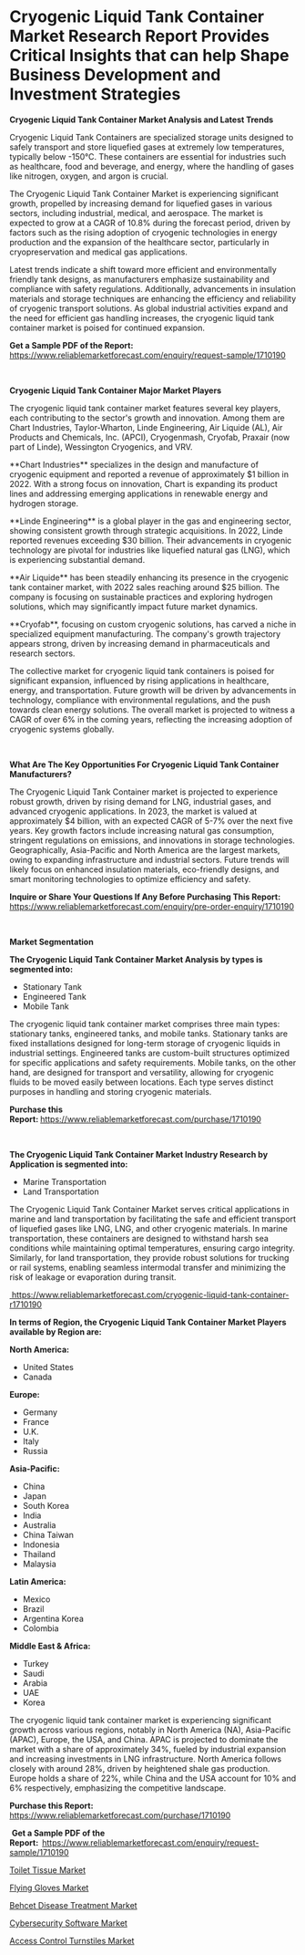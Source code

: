 <p><h1>Cryogenic Liquid Tank Container Market Research Report Provides Critical Insights that can help Shape Business Development and Investment Strategies</h1></p><p><strong>Cryogenic Liquid Tank Container Market Analysis and Latest Trends</strong></p>
<p><p>Cryogenic Liquid Tank Containers are specialized storage units designed to safely transport and store liquefied gases at extremely low temperatures, typically below -150°C. These containers are essential for industries such as healthcare, food and beverage, and energy, where the handling of gases like nitrogen, oxygen, and argon is crucial.</p><p>The Cryogenic Liquid Tank Container Market is experiencing significant growth, propelled by increasing demand for liquefied gases in various sectors, including industrial, medical, and aerospace. The market is expected to grow at a CAGR of 10.8% during the forecast period, driven by factors such as the rising adoption of cryogenic technologies in energy production and the expansion of the healthcare sector, particularly in cryopreservation and medical gas applications. </p><p>Latest trends indicate a shift toward more efficient and environmentally friendly tank designs, as manufacturers emphasize sustainability and compliance with safety regulations. Additionally, advancements in insulation materials and storage techniques are enhancing the efficiency and reliability of cryogenic transport solutions. As global industrial activities expand and the need for efficient gas handling increases, the cryogenic liquid tank container market is poised for continued expansion.</p></p>
<p><strong>Get a Sample PDF of the Report:&nbsp;</strong> <a href="https://www.reliablemarketforecast.com/enquiry/request-sample/1710190?utm_campaign=1080&utm_medium=2&utm_source=Github&utm_content=ia&utm_term=22102024&utm_id=cryogenic-liquid-tank-container">https://www.reliablemarketforecast.com/enquiry/request-sample/1710190</a></p>
<p>&nbsp;</p>
<p><strong>Cryogenic Liquid Tank Container Major Market Players</strong></p>
<p><p>The cryogenic liquid tank container market features several key players, each contributing to the sector's growth and innovation. Among them are Chart Industries, Taylor-Wharton, Linde Engineering, Air Liquide (AL), Air Products and Chemicals, Inc. (APCI), Cryogenmash, Cryofab, Praxair (now part of Linde), Wessington Cryogenics, and VRV.</p><p>**Chart Industries** specializes in the design and manufacture of cryogenic equipment and reported a revenue of approximately $1 billion in 2022. With a strong focus on innovation, Chart is expanding its product lines and addressing emerging applications in renewable energy and hydrogen storage.</p><p>**Linde Engineering** is a global player in the gas and engineering sector, showing consistent growth through strategic acquisitions. In 2022, Linde reported revenues exceeding $30 billion. Their advancements in cryogenic technology are pivotal for industries like liquefied natural gas (LNG), which is experiencing substantial demand. </p><p>**Air Liquide** has been steadily enhancing its presence in the cryogenic tank container market, with 2022 sales reaching around $25 billion. The company is focusing on sustainable practices and exploring hydrogen solutions, which may significantly impact future market dynamics.</p><p>**Cryofab**, focusing on custom cryogenic solutions, has carved a niche in specialized equipment manufacturing. The company's growth trajectory appears strong, driven by increasing demand in pharmaceuticals and research sectors.</p><p>The collective market for cryogenic liquid tank containers is poised for significant expansion, influenced by rising applications in healthcare, energy, and transportation. Future growth will be driven by advancements in technology, compliance with environmental regulations, and the push towards clean energy solutions. The overall market is projected to witness a CAGR of over 6% in the coming years, reflecting the increasing adoption of cryogenic systems globally.</p></p>
<p>&nbsp;</p>
<p><strong>What Are The Key Opportunities For Cryogenic Liquid Tank Container Manufacturers?</strong></p>
<p><p>The Cryogenic Liquid Tank Container market is projected to experience robust growth, driven by rising demand for LNG, industrial gases, and advanced cryogenic applications. In 2023, the market is valued at approximately $4 billion, with an expected CAGR of 5-7% over the next five years. Key growth factors include increasing natural gas consumption, stringent regulations on emissions, and innovations in storage technologies. Geographically, Asia-Pacific and North America are the largest markets, owing to expanding infrastructure and industrial sectors. Future trends will likely focus on enhanced insulation materials, eco-friendly designs, and smart monitoring technologies to optimize efficiency and safety.</p></p>
<p><strong>Inquire or Share Your Questions If Any Before Purchasing This Report:</strong> <a href="https://www.reliablemarketforecast.com/enquiry/pre-order-enquiry/1710190?utm_campaign=1080&utm_medium=2&utm_source=Github&utm_content=ia&utm_term=22102024&utm_id=cryogenic-liquid-tank-container">https://www.reliablemarketforecast.com/enquiry/pre-order-enquiry/1710190</a></p>
<p>&nbsp;</p>
<p><strong>Market Segmentation</strong></p>
<p><strong>The Cryogenic Liquid Tank Container Market Analysis by types is segmented into:</strong></p>
<p><ul><li>Stationary Tank</li><li>Engineered Tank</li><li>Mobile Tank</li></ul></p>
<p><p>The cryogenic liquid tank container market comprises three main types: stationary tanks, engineered tanks, and mobile tanks. Stationary tanks are fixed installations designed for long-term storage of cryogenic liquids in industrial settings. Engineered tanks are custom-built structures optimized for specific applications and safety requirements. Mobile tanks, on the other hand, are designed for transport and versatility, allowing for cryogenic fluids to be moved easily between locations. Each type serves distinct purposes in handling and storing cryogenic materials.</p></p>
<p><strong>Purchase this Report:&nbsp;</strong><a href="https://www.reliablemarketforecast.com/purchase/1710190?utm_campaign=1080&utm_medium=2&utm_source=Github&utm_content=ia&utm_term=22102024&utm_id=cryogenic-liquid-tank-container">https://www.reliablemarketforecast.com/purchase/1710190</a></p>
<p>&nbsp;</p>
<p><strong>The Cryogenic Liquid Tank Container Market Industry Research by Application is segmented into:</strong></p>
<p><ul><li>Marine Transportation</li><li>Land Transportation</li></ul></p>
<p><p>The Cryogenic Liquid Tank Container Market serves critical applications in marine and land transportation by facilitating the safe and efficient transport of liquefied gases like LNG, LNG, and other cryogenic materials. In marine transportation, these containers are designed to withstand harsh sea conditions while maintaining optimal temperatures, ensuring cargo integrity. Similarly, for land transportation, they provide robust solutions for trucking or rail systems, enabling seamless intermodal transfer and minimizing the risk of leakage or evaporation during transit.</p></p>
<p><a href="https://www.reliablemarketforecast.com/cryogenic-liquid-tank-container-r1710190?utm_campaign=1080&utm_medium=2&utm_source=Github&utm_content=ia&utm_term=22102024&utm_id=cryogenic-liquid-tank-container">&nbsp;https://www.reliablemarketforecast.com/cryogenic-liquid-tank-container-r1710190</a></p>
<p><strong>In terms of Region, the Cryogenic Liquid Tank Container Market Players available by Region are:</strong></p>
<p>
    <p> <strong> North America: </strong>
        <ul>
            <li>United States</li>
            <li>Canada</li>
        </ul>
        </p> 
    <p> <strong> Europe: </strong>
        <ul>
            <li>Germany</li>
            <li>France</li>
            <li>U.K.</li>
            <li>Italy</li>
            <li>Russia</li>
        </ul>
        </p> 
    <p> <strong> Asia-Pacific: </strong>
        <ul>
            <li>China</li>
            <li>Japan</li>
            <li>South Korea</li>
            <li>India</li>
            <li>Australia</li>
            <li>China Taiwan</li>
            <li>Indonesia</li>
            <li>Thailand</li>
            <li>Malaysia</li>
        </ul>
        </p> 
    <p> <strong> Latin America: </strong>
        <ul>
            <li>Mexico</li>
            <li>Brazil</li>
            <li>Argentina Korea</li>
            <li>Colombia</li>
        </ul>
        </p> 
    <p> <strong> Middle East & Africa: </strong>
        <ul>
            <li>Turkey</li>
            <li>Saudi</li>
            <li>Arabia</li>
            <li>UAE</li>
            <li>Korea</li>
        </ul>
    </p>
    </p>
<p><p>The cryogenic liquid tank container market is experiencing significant growth across various regions, notably in North America (NA), Asia-Pacific (APAC), Europe, the USA, and China. APAC is projected to dominate the market with a share of approximately 34%, fueled by industrial expansion and increasing investments in LNG infrastructure. North America follows closely with around 28%, driven by heightened shale gas production. Europe holds a share of 22%, while China and the USA account for 10% and 6% respectively, emphasizing the competitive landscape.</p></p>
<p><strong>Purchase this Report: </strong><a href="https://www.reliablemarketforecast.com/purchase/1710190?utm_campaign=1080&utm_medium=2&utm_source=Github&utm_content=ia&utm_term=22102024&utm_id=cryogenic-liquid-tank-container">https://www.reliablemarketforecast.com/purchase/1710190</a></p>
<p>&nbsp;<strong>Get a Sample PDF of the Report:&nbsp;&nbsp;</strong><a href="https://www.reliablemarketforecast.com/enquiry/request-sample/1710190?utm_campaign=1080&utm_medium=2&utm_source=Github&utm_content=ia&utm_term=22102024&utm_id=cryogenic-liquid-tank-container">https://www.reliablemarketforecast.com/enquiry/request-sample/1710190</a></p>
<p><strong></strong></p>
<p><p><a href="https://github.com/gareyratsepny/Market-Research-Report-List-1/blob/main/toilet-tissue-market.md?utm_campaign=1080&utm_medium=2&utm_source=Github&utm_content=ia&utm_term=22102024&utm_id=cryogenic-liquid-tank-container">Toilet Tissue Market</a></p><p><a href="https://github.com/lallietva4l/Market-Research-Report-List-1/blob/main/flying-gloves-market.md?utm_campaign=1080&utm_medium=2&utm_source=Github&utm_content=ia&utm_term=22102024&utm_id=cryogenic-liquid-tank-container">Flying Gloves Market</a></p><p><a href="https://www.linkedin.com/pulse/behcet-disease-treatment-market-shifts-strategic-analysis-2024-2031-g34pe?utm_campaign=1080&utm_medium=2&utm_source=Github&utm_content=ia&utm_term=22102024&utm_id=cryogenic-liquid-tank-container">Behcet Disease Treatment Market</a></p><p><a href="https://www.linkedin.com/pulse/digital-transformation-cybersecurity-software-industry-market-9qe6e?utm_campaign=1080&utm_medium=2&utm_source=Github&utm_content=ia&utm_term=22102024&utm_id=cryogenic-liquid-tank-container">Cybersecurity Software Market</a></p><p><a href="https://issuu.com/reportprime-2/docs/access-control-turnstiles-market-si_122a64f40cfec8?utm_campaign=1080&utm_medium=2&utm_source=Github&utm_content=ia&utm_term=22102024&utm_id=cryogenic-liquid-tank-container">Access Control Turnstiles Market</a></p></p>